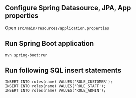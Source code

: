 ## Configure Spring Datasource, JPA, App properties
Open `src/main/resources/application.properties`

## Run Spring Boot application
```
mvn spring-boot:run
```

## Run following SQL insert statements
```
INSERT INTO roles(name) VALUES('ROLE_CUSTOMER');
INSERT INTO roles(name) VALUES('ROLE_STAFF');
INSERT INTO roles(name) VALUES('ROLE_ADMIN');
```
